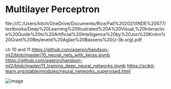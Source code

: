 # Multilayer Perceptron
file:///C:/Users/kitch/OneDrive/Documents/Rice/Fall%202021/INDE%20577/textbooks/Deep%20Learning%20Illustrated%20A%20Visual,%20Interactive%20Guide%20to%20Artificial%20Intelligence%20by%20Jon%20Krohn%20Grant%20Beyleveld%20Aglae%20Bassens%20(z-lib.org).pdf

ch 10 and 11 https://github.com/ageron/handson-ml2/blob/master/10_neural_nets_with_keras.ipynb https://github.com/ageron/handson-ml2/blob/master/11_training_deep_neural_networks.ipynb https://scikit-learn.org/stable/modules/neural_networks_supervised.html


![image](https://www.simplilearn.com/ice9/free_resources_article_thumb/Perceptron/Perceptron_36.jpg)
